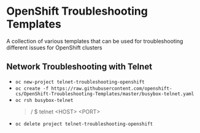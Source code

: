 # OpenShift Troubleshooting Templates

A collection of various templates that can be used for troubleshooting different issues for OpenShift clusters


## Network Troubleshooting with Telnet

+ `oc new-project telnet-troubleshooting-openshift`
+ `oc create -f https://raw.githubusercontent.com/openshift-cs/OpenShift-Troubleshooting-Templates/master/busybox-telnet.yaml`
+ `oc rsh busybox-telnet`
    > / $ telnet \<HOST\> \<PORT\>
+ `oc delete project telnet-troubleshooting-openshift`
